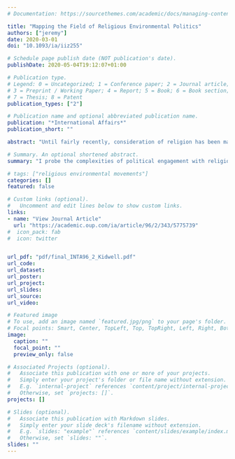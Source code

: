 ```yaml
---
# Documentation: https://sourcethemes.com/academic/docs/managing-content/

title: "Mapping the Field of Religious Environmental Politics"
authors: ["jeremy"]
date: 2020-03-01
doi: "10.1093/ia/iiz255"

# Schedule page publish date (NOT publication's date).
publishDate: 2020-05-04T19:12:07+01:00

# Publication type.
# Legend: 0 = Uncategorized; 1 = Conference paper; 2 = Journal article;
# 3 = Preprint / Working Paper; 4 = Report; 5 = Book; 6 = Book section;
# 7 = Thesis; 8 = Patent
publication_types: ["2"]

# Publication name and optional abbreviated publication name.
publication: "*International Affairs*"
publication_short: ""

abstract: "Until fairly recently, consideration of religion has been marginal or even non-existent in the scholarly discourse about environmental politics. Renewed attention to the intersection of these fields has been encouraged by a recent widening in discussions of ‘environmental values’ to include the role of religious institutions and personal belief in forming spiritual environmental values and renewed attention to the place of ethics and religious institutions in global environmental politics. Following a range of historic declarations by religious leaders, the recent encyclical by Pope Francis signalled a new level of integration between Catholic concerns for social and environmental justice. Yet, much of the continued engagement by large environmental NGOs and governments has continued to ignore the complex interrelation of local, intermediate and transnational religious political ecology. In this article, which is based on data gathered during five years of fieldwork, primarily with British Christian REMOs (religious environmental movement organizations), I probe the complexities of political engagement with religious environmentalism which arise from the many different organizational iterations these groups may take. On the basis of such investigation I suggest that effective high-level engagement with REMO groups will be greatly enhanced by a nuanced understanding of the many different shapes that these groups can take, the various scales at which these groups organize, and the unique inflection that political action and group identity can take in a religious context."

# Summary. An optional shortened abstract.
summary: "I probe the complexities of political engagement with religious environmentalism which arise from the many different organizational iterations these groups may take."

# tags: ["religious environmental movements"]
categories: []
featured: false

# Custom links (optional).
#   Uncomment and edit lines below to show custom links.
links:
- name: "View Journal Article"
  url: "https://academic.oup.com/ia/article/96/2/343/5775739"
#  icon_pack: fab
#  icon: twitter


url_pdf: "pdf/final_INTA96_2_Kidwell.pdf"
url_code:
url_dataset:
url_poster:
url_project:
url_slides:
url_source:
url_video:

# Featured image
# To use, add an image named `featured.jpg/png` to your page's folder. 
# Focal points: Smart, Center, TopLeft, Top, TopRight, Left, Right, BottomLeft, Bottom, BottomRight.
image:
  caption: ""
  focal_point: ""
  preview_only: false

# Associated Projects (optional).
#   Associate this publication with one or more of your projects.
#   Simply enter your project's folder or file name without extension.
#   E.g. `internal-project` references `content/project/internal-project/index.md`.
#   Otherwise, set `projects: []`.
projects: []

# Slides (optional).
#   Associate this publication with Markdown slides.
#   Simply enter your slide deck's filename without extension.
#   E.g. `slides: "example"` references `content/slides/example/index.md`.
#   Otherwise, set `slides: ""`.
slides: ""
---
```


